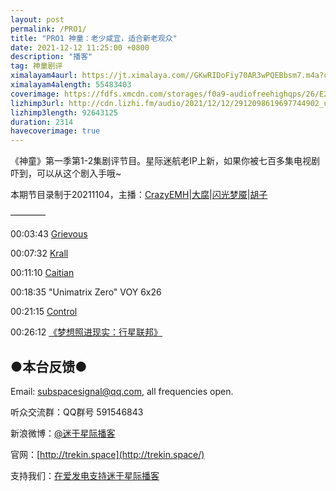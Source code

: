 ```yaml
---
layout: post
permalink: /PRO1/
title: "PRO1 神童：老少咸宜，适合新老观众"
date: 2021-12-12 11:25:00 +0800
description: "播客"
tag: 神童剧评
ximalayam4aurl: https://jt.ximalaya.com//GKwRIDoFiy70AR3wPQEBbsm7.m4a?channel=rss&amp;album_id=3135361&amp;track_id=481603588&amp;uid=6418191&amp;jt=http://audio.xmcdn.com/storages/ba30-audiofreehighqps/7F/AA/GKwRIDoFiy70AR3wPQEBbsm7.m4a
ximalayam4alength: 55483403
coverimage: https://fdfs.xmcdn.com/storages/f0a9-audiofreehighqps/26/E2/GKwRIDoFiy5vAAMk6QEBbpq_.jpeg
lizhimp3url: http://cdn.lizhi.fm/audio/2021/12/12/2912098619697744902_ud.mp3
lizhimp3length: 92643125
duration: 2314
havecoverimage: true
---  
```


《神童》第一季第1-2集剧评节目。星际迷航老IP上新，如果你被七百多集电视剧吓到，可以从这个剧入手哦~

本期节目录制于20211104，主播：[CrazyEMH](mailto:emh@trekin.space)\|[大腐](https://weibo.com/u/5113590549)\|[闪光梦魇](https://space.bilibili.com/4326906)\|[胡子](https://weibo.com/p/1005051764117203)

————

00:03:43 [Grievous](https://starwars.fandom.com/wiki/Grievous)

00:07:32 [Krall](https://memory-alpha.fandom.com/wiki/Krall)

00:11:10 [Caitian](https://memory-alpha.fandom.com/wiki/Caitian)

00:18:35 &quot;Unimatrix Zero&quot; VOY 6x26

00:21:15 [Control](https://memory-alpha.fandom.com/wiki/Control)

00:26:12 [《梦想照进现实：行星联邦》](https://weibo.com/ttarticle/p/show?id=2309403992166371344439)

## ●本台反馈●

Email: [subspacesignal@qq.com](mailto:subspacesignal@qq.com), all frequencies open.

听众交流群：QQ群号 591546843

新浪微博：[@迷于星际播客](http://weibo.com/lostinst)

官网：[http://trekin.space](http://trekin.space/)

支持我们：[在爱发电支持迷于星际播客](https://afdian.net/@lostinst)
